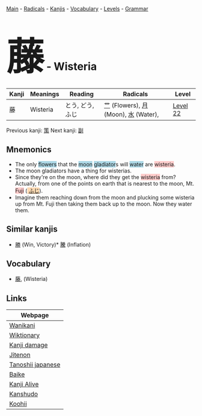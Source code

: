 <style> bigfont {font-size: 100px}</style>
[Main](../README.md) -
[Radicals](../radicals.md) -
[Kanjis](../kanjis.md) -
[Vocabulary](../vocabulary.md) -
[Levels](../levels.md) -
[Grammar](../grammar.md)
# <bigfont> 藤</bigfont> - Wisteria 

| Kanji | Meanings | Reading | Radicals | Level |
| --- | --- | --- | --- | --- |
| 藤 | Wisteria | とう, どう, ふじ | [艹](../radicals/艹.md) (Flowers), [月](../radicals/月.md) (Moon), [水](../radicals/水.md) (Water),  | [Level 22](../levels/wk_level22.md) |

Previous kanji: [策](策.md) Next kanji: [副](副.md) 

## Mnemonics
 * The only <span style="background-color:#ADD8E6"> flowers</span> that the <span style="background-color:#ADD8E6"> moon</span> <span style="background-color:#ADD8E6"> gladiator</span>s will <span style="background-color:#ADD8E6"> water</span> are <span style="background-color:#ffcccb"> wisteria</span>.
* The moon gladiators have a thing for wisterias.
* Since they're on the moon, where did they get the <span style="background-color:#ffcccb"> wisteria</span> from? Actually, from one of the points on earth that is nearest to the moon, Mt. <span style="background-color:#ffcccb"> Fuji</span> (<span style="background-color:#fed8b1"> [ふじ](https://jisho.org/search/ふじ)</span>).
* Imagine them reaching down from the moon and plucking some wisteria up from Mt. Fuji then taking them back up to the moon. Now they water them.


## Similar kanjis
 * [勝](勝.md) (Win, Victory)* [騰](騰.md) (Inflation)


## Vocabulary
 * [藤](../vocabulary/藤.md), (Wisteria)



## Links 

| Webpage |
| --- |
| [Wanikani          ](https://www.wanikani.com/kanji/藤) |
| [Wiktionary        ](https://en.wiktionary.org/wiki/藤) |
| [Kanji damage      ](http://www.kanjidamage.com/kanji/search?utf8=✓&q=藤) |
| [Jitenon           ](https://jitenon.com/kanji/藤) |
| [Tanoshii japanese ](https://www.tanoshiijapanese.com/dictionary/kanji.cfm?k=藤) |
| [Baike             ](https://baike.baidu.com/item/藤) |
| [Kanji Alive       ](https://app.kanjialive.com/藤) |
| [Kanshudo          ](https://www.kanshudo.com/searchmn?q=藤) |
| [Koohii            ](https://kanji.koohii.com/study/kanji/藤) |

